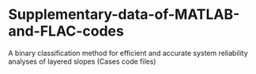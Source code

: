 # Supplementary-data-of-MATLAB-and-FLAC-codes
A binary classification method for efficient and accurate system reliability analyses of layered slopes (Cases code files)
